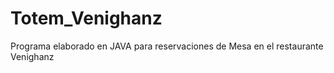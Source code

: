 # Totem_Venighanz
Programa elaborado en JAVA para reservaciones de Mesa en el restaurante Venighanz

